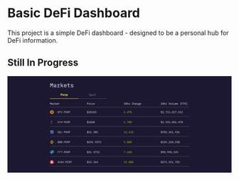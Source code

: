 # Basic DeFi Dashboard

This project is a simple DeFi dashboard - designed to be a personal hub for DeFi information.

## Still In Progress

![alt text](https://github.com/nicolaspartridge/Defi-Dashboard/blob/main/src/images/readme-photo.png?raw=true)
